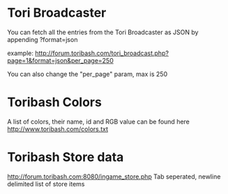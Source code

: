 # Tori Broadcaster

You can fetch all the entries from the Tori Broadcaster as JSON by appending ?format=json

example:
http://forum.toribash.com/tori_broadcast.php?page=1&format=json&per_page=250

You can also change the "per_page" param, max is 250



# Toribash Colors

A list of colors, their name, id and RGB value can be found here
http://www.toribash.com/colors.txt


# Toribash Store data

http://forum.toribash.com:8080/ingame_store.php
Tab seperated, newline delimited list of store items

